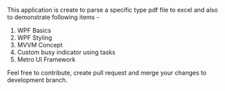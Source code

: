 This application is create to parse a specific type pdf file to excel and also to demonstrate following items - 

1. WPF Basics
2. WPF Styling
3. MVVM Concept
4. Custom busy indicator using tasks
5. Metro UI Framework

Feel free to contribute, create pull request and merge your changes to development branch.

